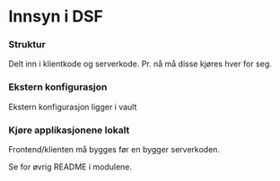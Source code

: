 Innsyn i DSF
=============

### Struktur

Delt inn i klientkode og serverkode. Pr. nå må disse kjøres hver for seg.

### Ekstern konfigurasjon
Ekstern konfigurasjon ligger i vault

### Kjøre applikasjonene lokalt

Frontend/klienten må bygges før en bygger serverkoden.

Se for øvrig README i modulene.
